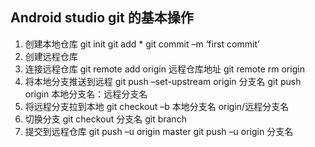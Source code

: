 ## Android studio git 的基本操作
1.	创建本地仓库
git init 
git add *
git commit –m ‘first commit’
2.	创建远程仓库
3.	连接远程仓库
git remote add origin 远程仓库地址
git remote rm origin
4.	将本地分支推送到远程
git push –set-upstream origin 分支名
git push origin 本地分支名：远程分支名
5.	将远程分支拉到本地
git checkout –b 本地分支名 origin/远程分支名
6.	切换分支
git checkout 分支名
git branch
7.	提交到远程仓库
git push –u origin master
git push –u origin 分支名
